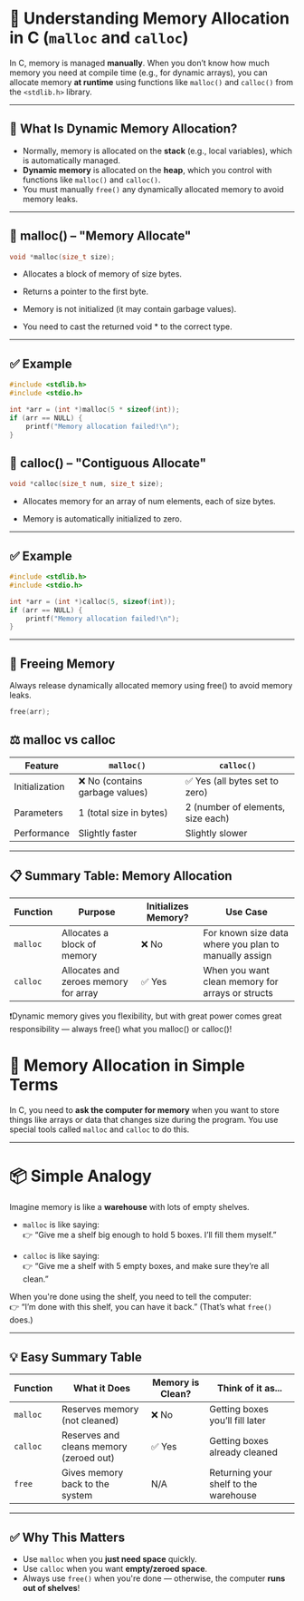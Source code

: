 # 🔧 Understanding Memory Allocation in C (`malloc` and `calloc`)

In C, memory is managed **manually**. When you don’t know how much memory you need at compile time (e.g., for dynamic arrays), you can allocate memory **at runtime** using functions like `malloc()` and `calloc()` from the `<stdlib.h>` library.

---

## 📌 What Is Dynamic Memory Allocation?

- Normally, memory is allocated on the **stack** (e.g., local variables), which is automatically managed.
- **Dynamic memory** is allocated on the **heap**, which you control with functions like `malloc()` and `calloc()`.
- You must manually `free()` any dynamically allocated memory to avoid memory leaks.

---

## 🧠 malloc() – "Memory Allocate"

```c
void *malloc(size_t size);
```

- Allocates a block of memory of size bytes.

- Returns a pointer to the first byte.

- Memory is not initialized (it may contain garbage values).

- You need to cast the returned void * to the correct type.

---
## ✅ Example
```c
#include <stdlib.h>
#include <stdio.h>

int *arr = (int *)malloc(5 * sizeof(int));
if (arr == NULL) {
    printf("Memory allocation failed!\n");
}
```
## 🧠 calloc() – "Contiguous Allocate"
```c
void *calloc(size_t num, size_t size);
```
- Allocates memory for an array of num elements, each of size bytes.

- Memory is automatically initialized to zero.

--- 
## ✅ Example
```c
#include <stdlib.h>
#include <stdio.h>

int *arr = (int *)calloc(5, sizeof(int));
if (arr == NULL) {
    printf("Memory allocation failed!\n");
}
```

---

## 🧹 Freeing Memory
Always release dynamically allocated memory using free() to avoid memory leaks.
```c
free(arr);
```

## ⚖️ malloc vs calloc

| Feature        | `malloc()`                         | `calloc()`                         |
|----------------|------------------------------------|------------------------------------|
| Initialization | ❌ No (contains garbage values)    | ✅ Yes (all bytes set to zero)     |
| Parameters     | 1 (total size in bytes)            | 2 (number of elements, size each)  |
| Performance    | Slightly faster                    | Slightly slower                    |

---

## 📋 Summary Table: Memory Allocation

| Function | Purpose                              | Initializes Memory? | Use Case                                                |
|----------|--------------------------------------|----------------------|---------------------------------------------------------|
| `malloc` | Allocates a block of memory          | ❌ No                | For known size data where you plan to manually assign   |
| `calloc` | Allocates and zeroes memory for array| ✅ Yes               | When you want clean memory for arrays or structs        |


❗Dynamic memory gives you flexibility, but with great power comes great responsibility — always free() what you malloc() or calloc()!

# 🧠 Memory Allocation in Simple Terms

In C, you need to **ask the computer for memory** when you want to store things like arrays or data that changes size during the program. You use special tools called `malloc` and `calloc` to do this.

---

# 📦 Simple Analogy

Imagine memory is like a **warehouse** with lots of empty shelves.

- `malloc` is like saying:  
  👉 “Give me a shelf big enough to hold 5 boxes. I’ll fill them myself.”

- `calloc` is like saying:  
  👉 “Give me a shelf with 5 empty boxes, and make sure they’re all clean.”

When you're done using the shelf, you need to tell the computer:  
👉 “I’m done with this shelf, you can have it back.” (That’s what `free()` does.)

---

## 💡 Easy Summary Table

| Function | What it Does                                 | Memory is Clean? | Think of it as...                  |
|----------|----------------------------------------------|------------------|------------------------------------|
| `malloc` | Reserves memory (not cleaned)                | ❌ No             | Getting boxes you’ll fill later    |
| `calloc` | Reserves and cleans memory (zeroed out)      | ✅ Yes            | Getting boxes already cleaned      |
| `free`   | Gives memory back to the system              | N/A              | Returning your shelf to the warehouse |

---

## ✅ Why This Matters

- Use `malloc` when you **just need space** quickly.
- Use `calloc` when you want **empty/zeroed space**.
- Always use `free()` when you're done — otherwise, the computer **runs out of shelves**!
